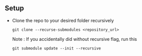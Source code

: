 ## Setup
- Clone the repo to your desired folder recursively
  ```shell
  git clone --recurse-submodules <repository_url>
  ```
  Note : If you accidentally did without recursive flag, run this
  ```shell
  git submodule update --init --recursive
  ```
